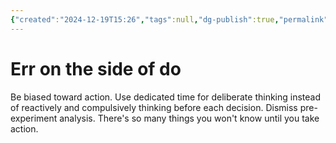 ```yaml
---
{"created":"2024-12-19T15:26","tags":null,"dg-publish":true,"permalink":"/journal/principles/err-on-the-side-of-do/","dgPassFrontmatter":true,"updated":"2024-12-21T15:10:35.439+01:00"}
---
```


# Err on the side of do

Be biased toward action. Use dedicated time for deliberate thinking instead of reactively and compulsively thinking before each decision. Dismiss pre-experiment analysis. There's so many things you won't know until you take action. 